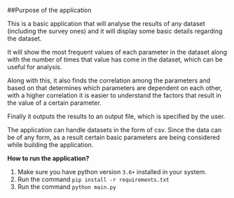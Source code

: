 ##Purpose of the application

This is a basic application that will analyse the results of any dataset (including the survey ones) and it will display some basic details regarding the dataset.

It will show the most frequent values of each parameter in the dataset along with the number of times that value has come in the dataset, which can be useful for analysis.

Along with this, it also finds the correlation among the parameters and based on that determines which parameters are dependent on each other, with a higher correlation it is easier to understand the factors that result in the value of a certain parameter.

Finally it outputs the results to an output file, which is specified by the user.

The application can handle datasets in the form of csv. Since the data can be of any form, as a result certain basic parameters are being considered while building the application.

**How to run the application?**

1. Make sure you have python version `3.6+` installed in your system.
2. Run the command `pip install -r requirements.txt`
3. Run the command `python main.py`
